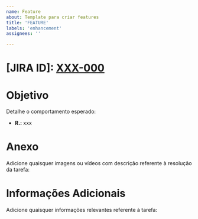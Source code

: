 ```yaml
---
name: Feature
about: Template para criar features
title: 'FEATURE'
labels: 'enhancement'
assignees: ''

---
```


<!-- markdownlint-disable MD025 -->

<!-- COLOCAR O ID E LINK PARA A TAREFA DO JIRA -->
<!-- JIRA ID É OPCIONAL, REMOVA SE NECESSÁRIO -->
# **[JIRA ID]**: [XXX-000](https://www.example.com)

# Objetivo

Detalhe o comportamento esperado:

- **R.:** xxx

# Anexo

Adicione quaisquer imagens ou vídeos com descrição referente à resolução da tarefa:

# Informações Adicionais

Adicione quaisquer informações relevantes referente à tarefa:
